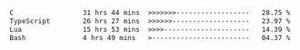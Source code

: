 <!--START_SECTION:waka-->

```txt
C                 31 hrs 44 mins  >>>>>>>------------------   28.75 %
TypeScript        26 hrs 27 mins  >>>>>>-------------------   23.97 %
Lua               15 hrs 53 mins  >>>>---------------------   14.39 %
Bash              4 hrs 49 mins   >------------------------   04.37 %
```

<!--END_SECTION:waka-->
